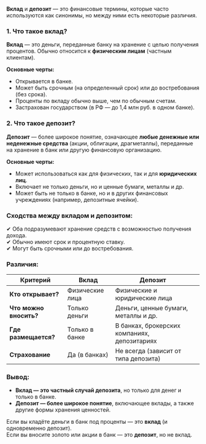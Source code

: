 **Вклад** и **депозит** — это финансовые термины, которые часто используются как синонимы, но между ними есть некоторые различия.  

### **1. Что такое вклад?**  
**Вклад** — это деньги, переданные банку на хранение с целью получения процентов. Обычно относится к **физическим лицам** (частным клиентам).  

**Основные черты:**  
- Открывается в банке.  
- Может быть срочным (на определенный срок) или до востребования (без срока).  
- Проценты по вкладу обычно выше, чем по обычным счетам.  
- Застрахован государством (в РФ — до 1,4 млн руб. в одном банке).  

### **2. Что такое депозит?**  
**Депозит** — более широкое понятие, означающее **любые денежные или неденежные средства** (акции, облигации, драгметаллы), переданные на хранение в банк или другую финансовую организацию.  

**Основные черты:**  
- Может использоваться как для физических, так и для **юридических лиц**.  
- Включает не только деньги, но и ценные бумаги, металлы и др.  
- Может быть не только в банке, но и в других финансовых учреждениях (например, депозитные ячейки).  

### **Сходства между вкладом и депозитом:**  
✔ Оба подразумевают хранение средств с возможностью получения дохода.  
✔ Обычно имеют срок и процентную ставку.  
✔ Могут быть срочными или до востребования.  

### **Различия:**  
| **Критерий**           | **Вклад**       | **Депозит**                                  |     |
| ---------------------- | --------------- | -------------------------------------------- | --- |
| **Кто открывает?**     | Физические лица | Физические и юридические лица                |     |
| **Что можно вносить?** | Только деньги   | Деньги, ценные бумаги, металлы и др.         |     |
| **Где размещается?**   | Только в банке  | В банках, брокерских компаниях, депозитариях |     |
| **Страхование**        | Да (в банках)   | Не всегда (зависит от типа депозита)         |     |

### **Вывод:**  
- **Вклад — это частный случай депозита**, но только для денег и только в банке.  
- **Депозит — более широкое понятие**, включающее вклады, а также другие формы хранения ценностей.  

Если вы кладёте деньги в банк под проценты — это **вклад** (и одновременно депозит).  
Если вы вносите золото или акции в банк — это **депозит**, но не вклад.